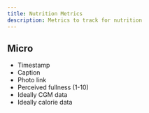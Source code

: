 ```yaml
---
title: Nutrition Metrics
description: Metrics to track for nutrition
---
```


## Micro

- Timestamp
- Caption
- Photo link
- Perceived fullness (1-10)
- Ideally CGM data
- Ideally calorie data
